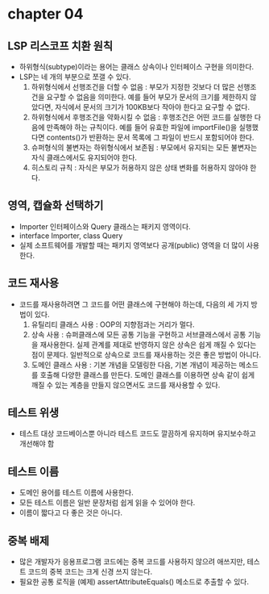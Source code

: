 # chapter 04  

## LSP 리스코프 치환 원칙  
- 하위형식(subtype)이라는 용어는 클래스 상속이나 인터페이스 구현을 의미한다.  
- LSP는 네 개의 부분으로 쪼갤 수 있다.
  1. 하위형식에서 선행조건을 더할 수 없음 : 부모가 지정한 것보다 더 많은 선행조건을 요구할 수 없음을 의미한다. 예를 들어 부모가 문서의 크기를 제한하지 않았다면, 자식에서 문서의 크기가 100KB보다 작아야 한다고 요구할 수 없다.  
  2. 하위형식에서 후행조건을 약화시킬 수 없음 : 후행조건은 어떤 코드를 실행한 다음에 만족해야 하는 규칙이다. 예를 들어 유효한 파일에 importFile()을 실행했다면 contents()가 반환하는 문서 목록에 그 파일이 반드시 포함되어야 한다.  
  3. 슈퍼형식의 불변자는 하위형식에서 보존됨 : 부모에서 유지되는 모든 불변자는 자식 클래스에서도 유지되어야 한다.  
  4. 히스토리 규칙 : 자식은 부모가 허용하지 않은 상태 변화를 허용하지 않아야 한다.  
    
## 영역, 캡슐화 선택하기  
- Importer 인터페이스와 Query 클래스는 패키지 영역이다.  
- interface Importer, class Query
- 실제 소프트웨어를 개발할 때는 패키지 영역보다 공개(public) 영역을 더 많이 사용한다.  

## 코드 재사용  
- 코드를 재사용하려면 그 코드를 어떤 클래스에 구현해야 하는데, 다음의 세 가지 방법이 있다.  
  1. 유틸리티 클래스 사용 : OOP의 지향점과는 거리가 멀다.  
  2. 상속 사용 : 슈퍼클래스에 모든 공통 기능을 구현하고 서브클래스에서 공통 기능을 재사용한다. 실제 관계를 제대로 반영하지 않은 상속은 쉽게 깨질 수 있다는 점이 문제다. 일반적으로 상속으로 코드를 재사용하는 것은 좋은 방법이 아니다.   
  3. 도메인 클래스 사용 : 기본 개념을 모델링한 다음, 기본 개념이 제공하는 메소드를 호출해 다양한 클래스를 만든다. 도메인 클래스를 이용하면 상속 같이 쉽게 깨질 수 있는 계층을 만들지 않으면서도 코드를 재사용할 수 있다.  
    
## 테스트 위생  
- 테스트 대상 코드베이스뿐 아니라 테스트 코드도 깔끔하게 유지하며 유지보수하고 개선해야 함  

## 테스트 이름
- 도메인 용어를 테스트 이름에 사용한다.  
- 모든 테스트 이름은 일반 문장처럼 쉽게 읽을 수 있어야 한다.  
- 이름이 짧다고 다 좋은 것은 아니다.  

## 중복 배제
- 많은 개발자가 응용프로그램 코드에는 중복 코드를 사용하지 않으려 애쓰지만, 테스트 코드의 중복 코드는 크게 신경 쓰지 않는다.  
- 필요한 공통 로직을 (예제) assertAttributeEquals() 메소드로 추출할 수 있다.
